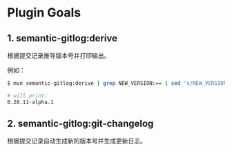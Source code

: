 # Plugin Goals

## 1. semantic-gitlog:derive

根据提交记录推导版本号并打印输出。

例如：
```bash
$ mvn semantic-gitlog:derive | grep NEW_VERSION:== | sed 's/NEW_VERSION:==//g'

# will print:
0.28.11-alpha.1
```

## 2. semantic-gitlog:git-changelog

根据提交记录自动生成新的版本号并生成更新日志。

